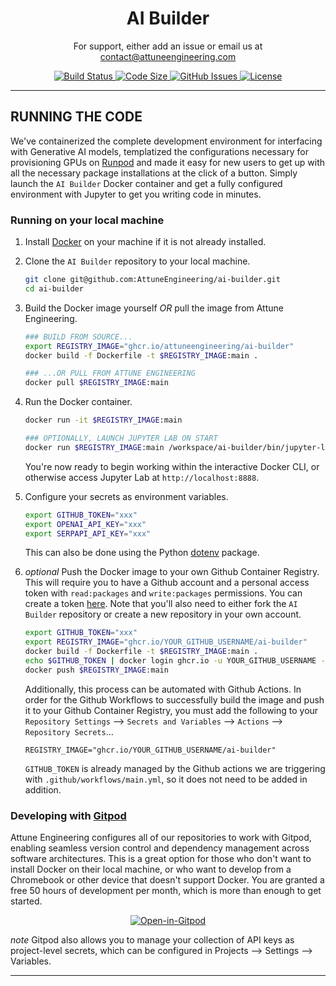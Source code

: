 
<div align="center">
    <h1>AI Builder</h1>
    <p>For support, either add an issue or email us at <a href="mailto:contact@attuneengineering.com">contact@attuneengineering.com</a></p>
</div>

<div align="center">
  <!-- Build Status -->
  <a href="https://github.com/AttuneEngineering/ai-builder/actions">
    <img src="https://github.com/AttuneEngineering/ai-builder/actions/workflows/main.yml/badge.svg" alt="Build Status" />
  </a>
  <!-- Code Size -->
  <a href="">
    <img src="https://img.shields.io/github/languages/code-size/attuneengineering/ai-builder" alt="Code Size" />
  </a>
  <!-- GitHub Issues -->
  <a href="https://github.com/attuneengineering/ai-builder/issues">
    <img src="https://img.shields.io/github/issues/attuneengineering/ai-builder.svg" alt="GitHub Issues" />
  </a>
  <!-- License -->
  <a href="https://opensource.org/licenses/MIT">
    <img src="https://img.shields.io/badge/license-MIT-blue.svg" alt="License" />
  </a>
</div>

---

## RUNNING THE CODE

We've containerized the complete development environment for interfacing with Generative AI models, templatized the configurations necessary for provisioning GPUs on <a href="https://runpod.io?ref=zdeyr0zx">Runpod</a> and made it easy for new users to get up with all the necessary package installations at the click of a button. Simply launch the `AI Builder` Docker container and get a fully configured environment with Jupyter to get you writing code in minutes.

### Running on your local machine

1. Install [Docker](https://docs.docker.com/get-docker/) on your machine if it is not already installed.

2. Clone the `AI Builder` repository to your local machine.
    ```bash
    git clone git@github.com:AttuneEngineering/ai-builder.git
    cd ai-builder
    ```

3. Build the Docker image yourself _OR_ pull the image from Attune Engineering.
    ```bash
    ### BUILD FROM SOURCE...
    export REGISTRY_IMAGE="ghcr.io/attuneengineering/ai-builder"
    docker build -f Dockerfile -t $REGISTRY_IMAGE:main .

    ### ...OR PULL FROM ATTUNE ENGINEERING
    docker pull $REGISTRY_IMAGE:main
    ```

4. Run the Docker container.
    ```bash
    docker run -it $REGISTRY_IMAGE:main

    ### OPTIONALLY, LAUNCH JUPYTER LAB ON START
    docker run $REGISTRY_IMAGE:main /workspace/ai-builder/bin/jupyter-lab.sh
    ```
    You're now ready to begin working within the interactive Docker CLI, or otherwise access Jupyter Lab at `http://localhost:8888`.

5. Configure your secrets as environment variables.
    ```bash
    export GITHUB_TOKEN="xxx"
    export OPENAI_API_KEY="xxx"
    export SERPAPI_API_KEY="xxx"
    ```
    This can also be done using the Python [dotenv](https://configu.com/blog/using-py-dotenv-python-dotenv-package-to-manage-env-variables/) package.

6. _optional_ Push the Docker image to your own Github Container Registry.
    This will require you to have a Github account and a personal access token with `read:packages` and `write:packages` permissions. You can create a token [here](https://github.com/settings/tokens). Note that you'll also need to either fork the `AI Builder` repository or create a new repository in your own account.
    ```bash
    export GITHUB_TOKEN="xxx" 
    export REGISTRY_IMAGE="ghcr.io/YOUR_GITHUB_USERNAME/ai-builder"
    docker build -f Dockerfile -t $REGISTRY_IMAGE:main .
    echo $GITHUB_TOKEN | docker login ghcr.io -u YOUR_GITHUB_USERNAME --password-stdin
    docker push $REGISTRY_IMAGE:main
    ```

    Additionally, this process can be automated with Github Actions. In order for the Github Workflows to successfully build the image and push it to your Github Container Registry, you must add the following to your `Repository Settings` --> `Secrets and Variables` --> `Actions` --> `Repository Secrets`...
    ```
    REGISTRY_IMAGE="ghcr.io/YOUR_GITHUB_USERNAME/ai-builder"
    ```
    `GITHUB_TOKEN` is already managed by the Github actions we are triggering with `.github/workflows/main.yml`, so it does not need to be added in addition.

### Developing with [Gitpod](https://www.gitpod.io/docs/configure/workspaces/)

Attune Engineering configures all of our repositories to work with Gitpod, enabling seamless version control and dependency management across software architectures. This is a great option for those who don't want to install Docker on their local machine, or who want to develop from a Chromebook or other device that doesn't support Docker. You are granted a free 50 hours of development per month, which is more than enough to get started.

<div align="center">
    <a href="https://gitpod.io/#https://github.com/AttuneEngineering/ai-builder"><img src="https://gitpod.io/button/open-in-gitpod.svg" alt="Open-in-Gitpod"></a>
</div>

_note_ Gitpod also allows you to manage your collection of API keys as project-level secrets, which can be configured in Projects --> Settings --> Variables. 

---

